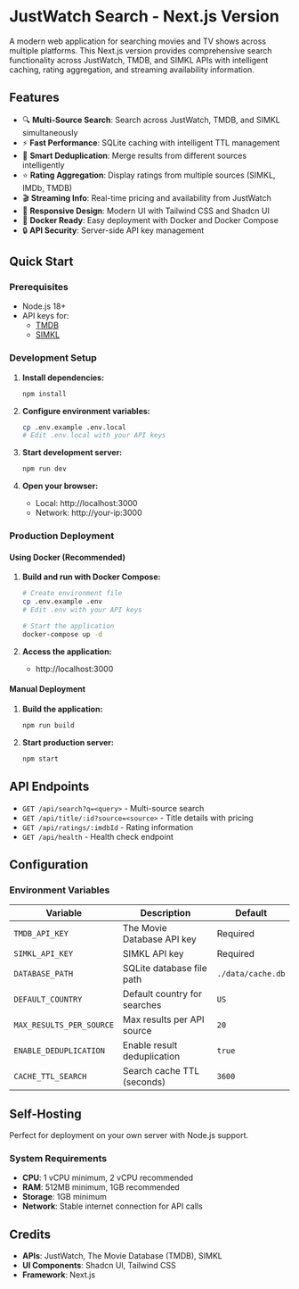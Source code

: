 # JustWatch Search - Next.js Version

A modern web application for searching movies and TV shows across multiple platforms. This Next.js version provides comprehensive search functionality across JustWatch, TMDB, and SIMKL APIs with intelligent caching, rating aggregation, and streaming availability information.

## Features

- 🔍 **Multi-Source Search**: Search across JustWatch, TMDB, and SIMKL simultaneously
- ⚡ **Fast Performance**: SQLite caching with intelligent TTL management
- 🎯 **Smart Deduplication**: Merge results from different sources intelligently
- ⭐ **Rating Aggregation**: Display ratings from multiple sources (SIMKL, IMDb, TMDB)
- 🎬 **Streaming Info**: Real-time pricing and availability from JustWatch
- 📱 **Responsive Design**: Modern UI with Tailwind CSS and Shadcn UI
- 🐳 **Docker Ready**: Easy deployment with Docker and Docker Compose
- 🔒 **API Security**: Server-side API key management

## Quick Start

### Prerequisites

- Node.js 18+
- API keys for:
  - [TMDB](https://www.themoviedb.org/settings/api)
  - [SIMKL](https://simkl.com/settings/developer/)

### Development Setup

1. **Install dependencies:**

   ```bash
   npm install
   ```

2. **Configure environment variables:**

   ```bash
   cp .env.example .env.local
   # Edit .env.local with your API keys
   ```

3. **Start development server:**

   ```bash
   npm run dev
   ```

4. **Open your browser:**
   - Local: http://localhost:3000
   - Network: http://your-ip:3000

### Production Deployment

#### Using Docker (Recommended)

1. **Build and run with Docker Compose:**

   ```bash
   # Create environment file
   cp .env.example .env
   # Edit .env with your API keys

   # Start the application
   docker-compose up -d
   ```

2. **Access the application:**
   - http://localhost:3000

#### Manual Deployment

1. **Build the application:**

   ```bash
   npm run build
   ```

2. **Start production server:**
   ```bash
   npm start
   ```

## API Endpoints

- `GET /api/search?q=<query>` - Multi-source search
- `GET /api/title/:id?source=<source>` - Title details with pricing
- `GET /api/ratings/:imdbId` - Rating information
- `GET /api/health` - Health check endpoint

## Configuration

### Environment Variables

| Variable                 | Description                  | Default           |
| ------------------------ | ---------------------------- | ----------------- |
| `TMDB_API_KEY`           | The Movie Database API key   | Required          |
| `SIMKL_API_KEY`          | SIMKL API key                | Required          |
| `DATABASE_PATH`          | SQLite database file path    | `./data/cache.db` |
| `DEFAULT_COUNTRY`        | Default country for searches | `US`              |
| `MAX_RESULTS_PER_SOURCE` | Max results per API source   | `20`              |
| `ENABLE_DEDUPLICATION`   | Enable result deduplication  | `true`            |
| `CACHE_TTL_SEARCH`       | Search cache TTL (seconds)   | `3600`            |

## Self-Hosting

Perfect for deployment on your own server with Node.js support.

### System Requirements

- **CPU**: 1 vCPU minimum, 2 vCPU recommended
- **RAM**: 512MB minimum, 1GB recommended
- **Storage**: 1GB minimum
- **Network**: Stable internet connection for API calls

## Credits

- **APIs**: JustWatch, The Movie Database (TMDB), SIMKL
- **UI Components**: Shadcn UI, Tailwind CSS
- **Framework**: Next.js
